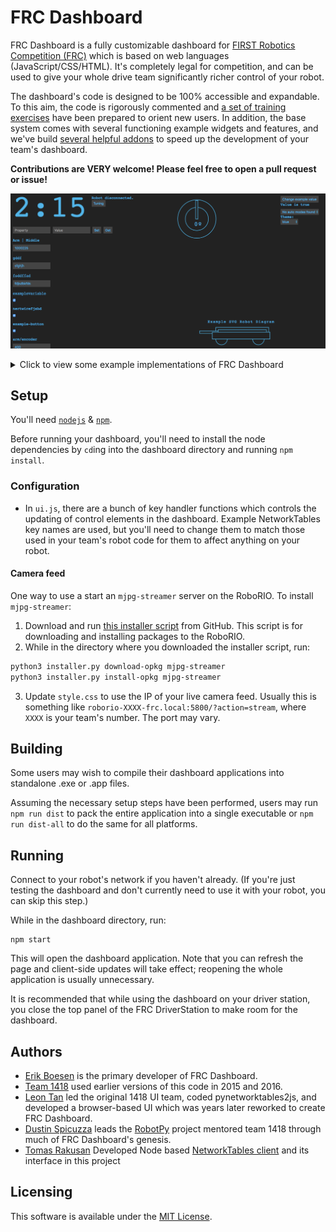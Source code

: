 # FRC Dashboard
FRC Dashboard is a fully customizable dashboard for [FIRST Robotics Competition (FRC)](http://firstinspires.org/robotics/frc) which is based on web languages (JavaScript/CSS/HTML). It's completely legal for competition, and can be used to give your whole drive team significantly richer control of your robot.

The dashboard's code is designed to be 100% accessible and expandable. To this aim, the code is rigorously commented and [a set of training exercises](https://github.com/FRCDashboard/training) have been prepared to orient new users. In addition, the base system comes with several functioning example widgets and features, and we've build [several helpful addons](https://github.com/FRCDashboard?query=addon-) to speed up the development of your team's dashboard.

**Contributions are VERY welcome! Please feel free to open a pull request or issue!**

![Screenshot slideshow](images/screenshots.gif)

<details>
    <summary>Click to view some example implementations of FRC Dashboard</summary>
    ![1132's 2017 Dashboard](images/example-1132.jpg)
    ![6325's 2017 Dashboard](https://i.redd.it/w9jt1gmbecpy.png)
    ![1418's 2017 Dashboard](https://raw.githubusercontent.com/frc1418/2017-dashboard/master/images/screenshot.png)
    ![1418's 2016 Dashboard](https://raw.githubusercontent.com/frc1418/FRCDashboard/2016/screenshot.png)
</details>

## Setup
You'll need [`nodejs`](https://nodejs.org) & [`npm`](https://npmjs.com).

Before running your dashboard, you'll need to install the node dependencies by `cd`ing into the dashboard directory and running `npm install`.

### Configuration
* In `ui.js`, there are a bunch of key handler functions which controls the updating of control elements in the dashboard. Example NetworkTables key names are used, but you'll need to change them to match those used in your team's robot code for them to affect anything on your robot.


#### Camera feed
One way to use a start an `mjpg-streamer` server on the RoboRIO. To install `mjpg-streamer`:

1. Download and run [this installer script](https://raw.githubusercontent.com/robotpy/robotpy-installer/master/robotpy_installer/installer.py) from GitHub. This script is for downloading and installing packages to the RoboRIO.
2. While in the directory where you downloaded the installer script, run:
```sh
python3 installer.py download-opkg mjpg-streamer
python3 installer.py install-opkg mjpg-streamer
```
3. Update `style.css` to use the IP of your live camera feed. Usually this is something like `roborio-XXXX-frc.local:5800/?action=stream`, where `XXXX` is your team's number. The port may vary.


## Building
Some users may wish to compile their dashboard applications into standalone .exe or .app files.

Assuming the necessary setup steps have been performed, users may run `npm run dist` to pack the entire application into a single executable or `npm run dist-all` to do the same for all platforms.

## Running
Connect to your robot's network if you haven't already. (If you're just testing the dashboard and don't currently need to use it with your robot, you can skip this step.)

While in the dashboard directory, run:

    npm start

This will open the dashboard application. Note that you can refresh the page and client-side updates will take effect; reopening the whole application is usually unnecessary.

It is recommended that while using the dashboard on your driver station, you close the top panel of the FRC DriverStation to make room for the dashboard.

## Authors
* [Erik Boesen](https://github.com/ErikBoesen) is the primary developer of FRC Dashboard.
* [Team 1418](https://github.com/frc1418) used earlier versions of this code in 2015 and 2016.
* [Leon Tan](https://github.com/lleontan) led the original 1418 UI team, coded pynetworktables2js, and developed a browser-based UI which was years later reworked to create FRC Dashboard.
* [Dustin Spicuzza](https://github.com/virtuald) leads the [RobotPy](https://github.com/robotpy) project mentored team 1418 through much of FRC Dashboard's genesis.
* [Tomas Rakusan](https://github.com/rakusan2) Developed Node based [NetworkTables client](https://github.com/rakusan2/FRC-NT-Client) and its interface in this project

## Licensing
This software is available under the [MIT License](`LICENSE`).

